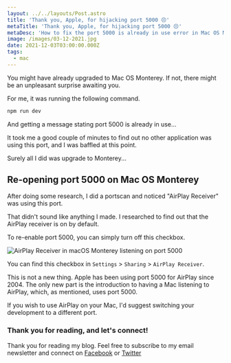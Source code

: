 ```yaml
---
layout: ../../layouts/Post.astro
title: 'Thank you, Apple, for hijacking port 5000 😣'
metaTitle: 'Thank you, Apple, for hijacking port 5000 😣'
metaDesc: 'How to fix the port 5000 is already in use error in Mac OS Moneterey'
image: /images/03-12-2021.jpg
date: 2021-12-03T03:00:00.000Z
tags:
  - mac
---
```


You might have already upgraded to Mac OS Monterey. If not, there might be an unpleasant surprise awaiting you.

For me, it was running the following command.

```bash
npm run dev
```

And getting a message stating port 5000 is already in use...

It took me a good couple of minutes to find out no other application was using this port, and I was baffled at this point.

Surely all I did was upgrade to Monterey...

## Re-opening port 5000 on Mac OS Monterey

After doing some research, I did a portscan and noticed "AirPlay Receiver" was using this port.

That didn't sound like anything I made.
I researched to find out that the AirPlay receiver is on by default.

To re-enable port 5000, you can simply turn off this checkbox.

![AirPlay Receiver in macOS Monterey listening on port 5000](https://cdn.hashnode.com/res/hashnode/image/upload/v1637558048297/YHaewxiZ2.png)

You can find this checkbox in `Settings` > `Sharing` > `AirPlay Receiver`.

This is not a new thing. Apple has been using port 5000 for AirPlay since 2004.
The only new part is the introduction to having a Mac listening to AirPlay, which, as mentioned, uses port 5000.

If you wish to use AirPlay on your Mac, I'd suggest switching your development to a different port.

### Thank you for reading, and let's connect!

Thank you for reading my blog. Feel free to subscribe to my email newsletter and connect on [Facebook](https://www.facebook.com/DailyDevTipsBlog) or [Twitter](https://twitter.com/DailyDevTips1)
